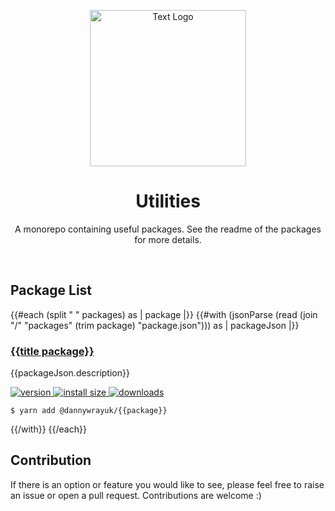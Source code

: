 <p align="center" >
 <img src="https://github.com/dannywrayuk/utilities/raw/main/assets/logo.svg" alt="Text Logo" width="250" />
</p>

<h1 align="center">Utilities</h1>
<p align="center">A monorepo containing useful packages. See the readme of the packages for more details.</p>

<br />

## Package List

{{#each (split " " packages) as | package |}}
{{#with (jsonParse (read (join "/" "packages" (trim package) "package.json"))) as | packageJson |}}

### [{{title package}}](https://github.com/dannywrayuk/utilities/tree/main/packages/{{package}}/README.md)

{{packageJson.description}}

<p>
  <a href="https://npmjs.org/package/@dannywrayuk/{{package}}">
    <img src="https://img.shields.io/npm/v/@dannywrayuk/{{package}}.svg" alt="version" />
  </a>
   <a href="https://bundlephobia.com/package/@dannywrayuk/{{package}}">
    <img src="https://img.shields.io/bundlephobia/min/@dannywrayuk/{{package}}.svg" alt="install size" />
  </a>
  <a href="https://npmjs.org/package/@dannywrayuk/{{package}}">
    <img src="https://img.shields.io/npm/dm/@dannywrayuk/{{package}}.svg" alt="downloads" />
  </a>
</p>

```
$ yarn add @dannywrayuk/{{package}}
```

{{/with}}
{{/each}}

## Contribution

If there is an option or feature you would like to see, please feel free to raise an issue or open a pull request. Contributions are welcome :)

<!--

This readme was automatically generated using a [cookie-cutter template](https://github.com/dannywrayuk/utilities/tree/main/templates/readme/README.md). This is some metadata about the generation process, it's not very interesting to humans.

timestamp: {{{timestamp}}}

packages_hash: {{{packagesHash}}}

-->
